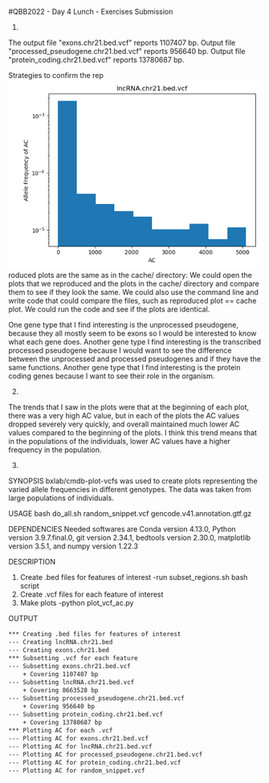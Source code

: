 #QBB2022 - Day 4 Lunch - Exercises Submission

1. 
The output file "exons.chr21.bed.vcf" reports 1107407 bp. Output file "processed_pseudogene.chr21.bed.vcf" reports 956640 bp. Output file "protein_coding.chr21.bed.vcf" reports 13780687 bp.

Strategies to confirm the rep![LncRNA.Chr21.Bed.Vcf](lncRNA.chr21.bed.vcf.png)roduced plots are the same as in the cache/ directory: We could open the plots that we reproduced and the plots in the cache/ directory and compare them to see if they look the same. We could also use the command line and write code that could compare the files, such as reproduced plot == cache plot. We could run the code and see if the plots are identical.

One gene type that I find interesting is the unprocessed pseudogene, because they all mostly seem to be exons so I would be interested to know what each gene does. Another gene type I find interesting is the transcribed processed pseudogene because I would want to see the difference between the unprocessed and processed pseudogenes and if they have the same functions. Another gene type that I find interesting is the protein coding genes because I want to see their role in the organism.

2.
The trends that I saw in the plots were that at the beginning of each plot, there was a very high AC value, but in each of the plots the AC values dropped severely very quickly, and overall maintained much lower AC values compared to the beginning of the plots. I think this trend means that in the populations of the individuals, lower AC values have a higher frequency in the population.

3.
SYNOPSIS
bxlab/cmdb-plot-vcfs was used to create plots representing the varied allele frequencies in different genotypes. The data was taken from large populations of individuals.


USAGE
bash do_all.sh
random_snippet.vcf
gencode.v41.annotation.gtf.gz


DEPENDENCIES
Needed softwares are Conda version 4.13.0, Python version 3.9.7.final.0, git version 2.34.1, bedtools version 2.30.0, matplotlib version 3.5.1, and numpy version 1.22.3


DESCRIPTION
1. Create .bed files for features of interest
-run subset_regions.sh bash script
2. Create .vcf files for each feature of interest
3. Make plots
-python plot_vcf_ac.py

OUTPUT
```
*** Creating .bed files for features of interest
--- Creating lncRNA.chr21.bed
--- Creating exons.chr21.bed
*** Subsetting .vcf for each feature
--- Subsetting exons.chr21.bed.vcf
    + Covering 1107407 bp
--- Subsetting lncRNA.chr21.bed.vcf
    + Covering 8663528 bp
--- Subsetting processed_pseudogene.chr21.bed.vcf
    + Covering 956640 bp
--- Subsetting protein_coding.chr21.bed.vcf
    + Covering 13780687 bp
*** Plotting AC for each .vcf
--- Plotting AC for exons.chr21.bed.vcf
--- Plotting AC for lncRNA.chr21.bed.vcf
--- Plotting AC for processed_pseudogene.chr21.bed.vcf
--- Plotting AC for protein_coding.chr21.bed.vcf
--- Plotting AC for random_snippet.vcf
```
